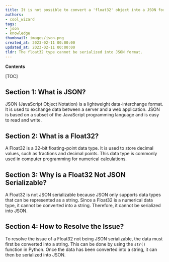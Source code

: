 ```yaml
---
title: It is not possible to convert a 'float32' object into a JSON format
authors:
- cool_wizard
tags:
- json
- knowledge
thumbnail: images/json.png
created_at: 2023-02-11 00:00:00
updated_at: 2023-02-11 00:00:00
tldr: The float32 type cannot be serialized into JSON format.
---
```


**Contents**

[TOC]

## Section 1: What is JSON?
JSON (JavaScript Object Notation) is a lightweight data-interchange format. It is used to exchange data between a server and a web application. JSON is based on a subset of the JavaScript programming language and is easy to read and write.

## Section 2: What is a Float32?
A Float32 is a 32-bit floating-point data type. It is used to store decimal values, such as fractions and decimal points. This data type is commonly used in computer programming for numerical calculations.

## Section 3: Why is a Float32 Not JSON Serializable?
A Float32 is not JSON serializable because JSON only supports data types that can be represented as a string. Since a Float32 is a numerical data type, it cannot be converted into a string. Therefore, it cannot be serialized into JSON.

## Section 4: How to Resolve the Issue?
To resolve the issue of a Float32 not being JSON serializable, the data must first be converted into a string. This can be done by using the `str()` function in Python. Once the data has been converted into a string, it can then be serialized into JSON.
